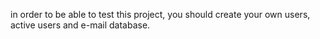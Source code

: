 in order to be able to test this project, you should create your own users, active users and e-mail database.
